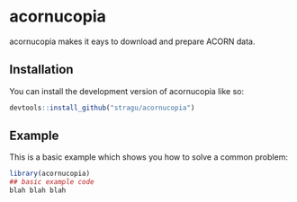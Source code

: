 # acornucopia

<!-- badges: start -->
<!-- badges: end -->

acornucopia makes it eays to download and prepare ACORN data.

## Installation

You can install the development version of acornucopia like so:

``` r
devtools::install_github("stragu/acornucopia")
```

## Example

This is a basic example which shows you how to solve a common problem:

``` r
library(acornucopia)
## basic example code
blah blah blah
```

